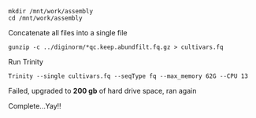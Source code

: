 ```
mkdir /mnt/work/assembly
cd /mnt/work/assembly
```

Concatenate all files into a single file
```
gunzip -c ../diginorm/*qc.keep.abundfilt.fq.gz > cultivars.fq
```

Run Trinity
```
Trinity --single cultivars.fq --seqType fq --max_memory 62G --CPU 13 
```

Failed, upgraded to **200 gb** of hard drive space, ran again

Complete...Yay!!
